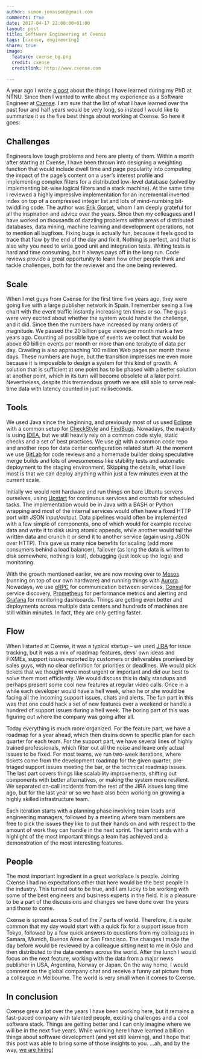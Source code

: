 ```yaml
---
author: simon.jonassen@gmail.com
comments: true
date: 2017-04-17 22:00:00+01:00
layout: post
title: Software Engineering at Cxense
tags: [cxense, engineering]
share: true
image:
  feature: cxense_bg.png
  credit: cxense
  creditlink: http://www.cxense.com

---
```

A year ago I wrote [a post](http://s-j.github.io/ten-things-i-wish-i-knew-before-starting-on-a-phd/) about the things I have learned during my PhD at NTNU. Since then I wanted to write about my experience as a Software Engineer at [Cxense](http://cxense.com). I am sure that the list of what I have learned over the past four and half years would be very long, so instead I would like to summarize it as the five best things about working at Cxense. So here it goes:

## Challenges
Engineers love tough problems and here are plenty of them. Within a month after starting at Cxense, I have been thrown into designing a weighting function that would include dwell time and page popularity into computing the impact of the page’s content on a user’s interest profile and implementing complex filters for a distributed low-level database (solved by implementing bit-wise logical filters and a stack machine). At the same time I reviewed a highly impressive implementation for an incremental inverted index on top of a compressed integer list and lots of mind-numbing bit-twiddling code. The author was [Erik Gorset](https://erik.gorset.no/), whom I am deeply grateful for all the inspiration and advice over the years. Since then my colleagues and I have worked on thousands of dazzling problems within areas of distributed databases, data mining, machine learning and development operations, not to mention all bugfixes. Fixing bugs is actually fun, because it feels good to trace that flaw by the end of the day and fix it. Nothing is perfect, and that is also why you need to write good unit and integration tests. Writing tests is hard and time consuming, but it always pays off in the long run. Code reviews provide a great opportunity to learn how other people think and tackle challenges, both for the reviewer and the one being reviewed.

## Scale
When I met guys from Cxense for the first time five years ago, they were going live with a large publisher network in Spain. I remember seeing a live chart with the event traffic instantly increasing ten times or so. The guys were very excited about whether the system would handle the challenge, and it did. Since then the numbers have increased by many orders of magnitude. We passed the 20 billion page views per month mark a two years ago. Counting all possible type of events we collect that would be above 60 billion events per month or more than one terabyte of data per day. Crawling is also approaching 100 million Web pages per month these days. These numbers are huge, but the transition impresses me even more because it is impossible to design a system for this kind of growth. A solution that is sufficient at one point has to be phased with a better solution at another point, which in its turn will become obsolete at a later point. Nevertheless, despite this tremendous growth we are still able to serve real-time data with latency counted in just milliseconds.

## Tools
We used Java since the beginning, and previously most of us used [Eclipse](https://eclipse.org/) with a common setup for [CheckStyle](http://eclipse-cs.sourceforge.net/) and [FindBugs](http://findbugs.sourceforge.net/). Nowadays, the majority is using [IDEA](https://www.jetbrains.com/idea/specials/idea/idea.html), but we still heavily rely on a common code style, static checks and a set of best practices. We use [git](https://git-scm.com/) with a common code repo and another repo for data center configuration related stuff. At the moment we use [GitLab](https://about.gitlab.com/) for code reviews and a homemade builder doing speculative merge builds and lots of awesomeness like stability tests and automatic deployment to the staging environment. Skipping the details, what I love most is that we can deploy anything within just a few minutes even at the current scale.

Initially we would rent hardware and run things on bare Ubuntu servers ourselves, using [Upstart](http://upstart.ubuntu.com/) for continuous services and crontab for scheduled tasks. The implementation would be in Java with a BASH or Python wrapping and most of the internal services would often have a fixed HTTP port with JSON input/output. Data pipelines would often be implemented with a few simple of components, one of which would for example receive data and write it to disk using atomic appends, while another would tail the written data and crunch it or send it to another service (again using JSON over HTTP). This gave us many nice benefits for scaling (add more consumers behind a load balancer), failover (as long the data is written to disk somewhere, nothing is lost), debugging (just look up the logs) and monitoring.

With the growth mentioned earlier, we are now moving over to [Mesos](http://mesos.apache.org/) (running on top of our own hardware) and running things with [Aurora](http://aurora.apache.org/). Nowadays, we use [gRPC](http://www.grpc.io/) for communication between services, [Consul](https://www.consul.io/) for service discovery, [Prometheus](https://www.consul.io/) for performance metrics and alerting and [Grafana](https://grafana.com/) for monitoring dashboards. Things are getting even better and deployments across multiple data centers and hundreds of machines are still within minutes. In fact, they are only getting faster.

## Flow
When I started at Cxense, it was a typical startup – we used [JIRA](https://www.atlassian.com/software/jira) for issue tracking, but it was a mix of roadmap features, devs’ own ideas and FIXMEs, support issues reported by customers or deliverables promised by sales guys, with no clear definition for priorities or deadlines. We would pick tickets that we thought were most urgent or important and did our best to solve them most efficiently. We would discuss this in daily standups and perhaps present some cool new features at regular video calls. Once in a while each developer would have a hell week, when he or she would be facing all the incoming support issues, chats and alerts. The fun part in this was that one could hack a set of new features over a weekend or handle a hundred of support issues during a hell week. The boring part of this was figuring out where the company was going after all.

Today everything is much more organized. For the feature part, we have a roadmap for a year ahead, which then drains down to specific plan for each quarter for each team. For the support part, we have several lines of highly trained professionals, which filter out all the noise and leave only actual issues to be fixed. For most teams, we run two-week iterations, where tickets come from the development roadmap for the given quarter, pre-triaged support issues meeting the bar, or the technical roadmap issues. The last part covers things like scalability improvements, shifting out components with better alternatives, or making the system more resilient. We separated on-call incidents from the rest of the JIRA issues long time ago, but for the last year or so we have also been working on growing a highly skilled infrastructure team.

Each iteration starts with a planning phase involving team leads and engineering managers, followed by a meeting where team members are free to pick the issues they like to put their hands on and with respect to the amount of work they can handle in the next sprint. The sprint ends with a highlight of the most important things a team has achieved and a demonstration of the most interesting features.

## People
The most important ingredient in a great workplace is people. Joining Cxense I had no expectations other that here would be the best people in the industry. This turned out to be true, and I am lucky to be working with some of the best engineers and business experts in the field. It is a pleasure to be a part of the discussions and changes we have done over the years and those to come.

Cxense is spread across 5 out of the 7 parts of world. Therefore, it is quite common that my day would start with a quick fix for a support issue from Tokyo, followed by a few quick answers to questions from my colleagues in Samara, Munich, Buenos Aires or San Francisco. The changes I made the day before would be reviewed by a colleague sitting next to me in Oslo and then distributed to the data centers across the world. After the lunch I would focus on the next feature, working with the data from a major news publisher in USA, Argentina, Norway or Japan. On the way home, I would comment on the global company chat and receive a funny cat picture from a colleague in Melbourne. The world is very small when it comes to Cxense.

## In conclusion
Cxense grew a lot over the years I have been working here, but it remains a fast-paced company with talented people, exciting challenges and a cool software stack. Things are getting better and I can only imagine where we will be in the next five years. While working here I have learned a billion things about software development (and yet still learning), and I hope that this post was able to bring some of those insights to you. ...ah, and by the way, [we are hiring!](https://www.cxense.com/about-us/work-for-us)
